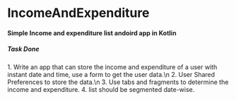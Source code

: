 # IncomeAndExpenditure
<H4>Simple Income and expenditure list andoird app in Kotlin </H4>
<H5>Task Done</H5>  
1. Write an app that can store the income and expenditure of a user with instant date and time, use a form to get the user data.\n
2. User Shared Preferences to store the data.\n
3. Use tabs and fragments to determine the income and expenditure.
4. list should be segmented date-wise.
